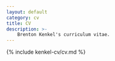 ```yaml
---
layout: default
category: cv
title: CV
description: >-
    Brenton Kenkel's curriculum vitae.
---
```


{% include kenkel-cv/cv.md %}
